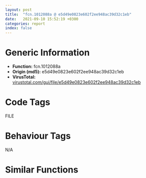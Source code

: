 ```yaml
---
layout: post
title:  "fcn.1012088a @ e5d49e0823e602f2ee948ac39d32c1eb"
date:   2021-09-10 15:52:19 +0300
categories: report
index: false
---
```


# Generic Information
- **Function:** fcn.1012088a
- **Origin (md5):** e5d49e0823e602f2ee948ac39d32c1eb
- **VirusTotal:** [virustotal.com/gui/file/e5d49e0823e602f2ee948ac39d32c1eb][virustotal_ref]

# Code Tags
<span class="tag" id="FILE">FILE</span>


# Behaviour Tags
<span class="bhv-tag" id="na">N/A</span>

# Similar Functions
<script type="text/javascript" src="https://www.gstatic.com/charts/loader.js"></script>
<script type="text/javascript">

    google.charts.load('current', {'packages':['corechart']});
    google.charts.setOnLoadCallback(drawChart);

    function drawChart() {
    var data = new google.visualization.DataTable();
        data.addColumn('number', 'X');
        data.addColumn('number', 'Y');
        data.addColumn({type: 'string', role: 'tooltip', 'p': {'html': true}});
        data.addColumn({'type': 'string', 'role': 'style'});
        
        data.addRows([
    [-1299.158935546875, 1638.1949462890625, '<b><a href="/report/fcn.1012088a@e5d49e0823e602f2ee948ac39d32c1eb">fcn.1012088a</a><br>@e5d49e0823e602f2ee948ac39d32c1eb</b><br>push 0x224<br>mov eax, 0x10148a5a<br>call fcn.10124157<br>mov ebx, ecx<br>mov eax, dword[ebp+0x10]<br>mov esi, dword[ebp+0xc]<br>push 0xd<br>mov dword[ebp-0x22c], esi<br>mov dword[ebp-0x224], eax<br>call fcn.1000bfd5<br>mov eax, dword[ebx]<br>mov ecx, ebx<br>mov edi, 0x80029c4a<br>call dword[eax+0x20]<br>push dword[ebp-0x224]<br>and dword[ebp-0x21c], 0<br>mov ecx, eax<br>push esi<br>mov esi, dword[ebp+8]<br>push esi<br>mov dword[ebp-0x228], eax<br>call fcn.10120a33<br>test eax, eax<br>je 0x101208ea<br>xor edi, edi<br>jmp 0x101209ee<br>mov ecx, dword[ebp-0x228]<br>lea eax, [ebp-0x21c]<br>push eax<br>push esi<br>call fcn.101209ff<br>test eax, eax<br>jne 0x101209a8<br>mov eax, dword[ebx]<br>lea ecx, [ebp-0x21c]<br>push ecx<br>push esi<br>mov ecx, ebx<br>call dword[eax+0x24]<br>test eax, eax<br>jns 0x10120992<br>push dword[ebx+0x1c]<br>lea ecx, [ebp-0x21d]<br>call fcn.1000b39b<br>and dword[ebp-4], 0<br>call fcn.1000b62f<br>push 0x104<br>lea ecx, [ebp-0x218]<br>push ecx<br>mov eax, dword[eax+8]<br>push eax<br>call dword[sym.imp.KERNEL32.dll_GetModuleFileNameW]<br>lea eax, [ebp-0x218]<br>push eax<br>lea ecx, [ebp-0x230]<br>call fcn.100065ad<br>lea eax, [ebp-0x21c]<br>push eax<br>push dword[ebp-0x230]<br>call dword[sym.imp.OLEAUT32.dll_LoadRegTypeLib]<br>test eax, eax<br>jns 0x10120975<br>and dword[ebp-0x21c], 0<br>mov ecx, dword[ebp-0x230]<br>lea ecx, [ecx-0x10]<br>call fcn.1000775d<br>or dword[ebp-4], 0xffffffff<br>lea ecx, [ebp-0x21d]<br>call fcn.10001a90<br>push dword[ebp-0x21c]<br>mov ebx, dword[ebp-0x228]<br>mov ecx, ebx<br>push esi<br>call fcn.1012080a<br>jmp 0x101209ae<br>mov ebx, dword[ebp-0x228]<br>mov ecx, dword[ebp-0x21c]<br>test ecx, ecx<br>je 0x101209ee<br>push dword[ebp-0x224]<br>mov eax, dword[ecx]<br>push dword[ebp-0x22c]<br>push ecx<br>call dword[eax+0x18]<br>mov ecx, dword[ebp-0x21c]<br>mov edi, eax<br>push ecx<br>mov edx, dword[ecx]<br>call dword[edx+8]<br>mov eax, dword[ebp-0x224]<br>mov ecx, ebx<br>push dword[eax]<br>push dword[ebp-0x22c]<br>push esi<br>call fcn.10120853<br>push 0xd<br>call fcn.1000c04a<br>mov eax, edi<br>call fcn.10124106<br>ret 0xc<br><eoc> ', 'point { fill-color: #e0440e; }'],
[1299.158935546875, -1638.1949462890625, '<b><a href="/report/fcn.005421da@9c2b894b84f59672d8be2e984066f76f">fcn.005421da</a><br>@9c2b894b84f59672d8be2e984066f76f</b><br>push 0x228<br>mov eax, 0x5820a5<br>call fcn.00553908<br>mov edi, ecx<br>mov dword[ebp-0x224], edi<br>mov eax, dword[ebp+0xc]<br>mov dword[ebp-0x22c], eax<br>mov eax, dword[ebp+0x10]<br>push 0xd<br>mov dword[ebp-0x228], eax<br>call fcn.0044e95c<br>mov eax, dword[edi]<br>mov ebx, 0x80029c4a<br>mov esi, dword[eax+0x20]<br>mov ecx, esi<br>call fcn.00553897<br>mov ecx, edi<br>call esi<br>push dword[ebp-0x228]<br>mov edi, dword[ebp+8]<br>mov esi, eax<br>push dword[ebp-0x22c]<br>and dword[ebp-0x220], 0<br>mov ecx, esi<br>push edi<br>mov dword[ebp-0x234], esi<br>call fcn.005423c9<br>test eax, eax<br>je 0x542250<br>xor ebx, ebx<br>jmp 0x542379<br>lea eax, [ebp-0x220]<br>mov ecx, esi<br>push eax<br>push edi<br>call fcn.0054238a<br>test eax, eax<br>jne 0x542323<br>mov eax, dword[ebp-0x224]<br>lea ecx, [ebp-0x220]<br>push ecx<br>push edi<br>mov eax, dword[eax]<br>mov esi, dword[eax+0x24]<br>mov ecx, esi<br>call fcn.00553897<br>mov ecx, dword[ebp-0x224]<br>call esi<br>test eax, eax<br>jns 0x542311<br>mov eax, dword[ebp-0x224]<br>lea ecx, [ebp-0x219]<br>push dword[eax+0x1c]<br>call fcn.0042d4f4<br>and dword[ebp-4], 0<br>call fcn.0042d89f<br>push 0x104<br>lea ecx, [ebp-0x218]<br>push ecx<br>mov eax, dword[eax+8]<br>push eax<br>call dword[sym.imp.KERNEL32.dll_GetModuleFileNameW]<br>lea eax, [ebp-0x218]<br>push eax<br>lea ecx, [ebp-0x230]<br>call fcn.00404510<br>lea eax, [ebp-0x220]<br>push eax<br>push dword[ebp-0x230]<br>call dword[sym.imp.OLEAUT32.dll_LoadRegTypeLib]<br>test eax, eax<br>jns 0x5422f4<br>and dword[ebp-0x220], 0<br>mov ecx, dword[ebp-0x230]<br>lea ecx, [ecx-0x10]<br>call fcn.00404980<br>or dword[ebp-4], 0xffffffff<br>lea ecx, [ebp-0x219]<br>call fcn.004026e0<br>push dword[ebp-0x220]<br>mov ecx, dword[ebp-0x234]<br>push edi<br>call fcn.00542148<br>mov ecx, dword[ebp-0x220]<br>test ecx, ecx<br>je 0x542379<br>push dword[ebp-0x228]<br>mov eax, dword[ecx]<br>push dword[ebp-0x22c]<br>push ecx<br>mov esi, dword[eax+0x18]<br>mov ecx, esi<br>call fcn.00553897<br>call esi<br>mov ecx, dword[ebp-0x220]<br>mov ebx, eax<br>push ecx<br>mov edx, dword[ecx]<br>mov esi, dword[edx+8]<br>mov ecx, esi<br>call fcn.00553897<br>call esi<br>mov eax, dword[ebp-0x228]<br>mov ecx, dword[ebp-0x234]<br>push dword[eax]<br>push dword[ebp-0x22c]<br>push edi<br>call fcn.0054219a<br>push 0xd<br>call fcn.0044e9d0<br>mov eax, ebx<br>call fcn.005538b2<br>ret 0xc<br><eoc> ', 'null'],

        ]);

    var options = {
        title: 'Similarity Plot',
        legend: 'none',
        colors: ['#dedbd9', '#e6693e', '#ec8f6e', '#f3b49f', '#f6c7b6'],
        tooltip: {isHtml: true, trigger: 'both'},
        explorer: {
        actions: ["dragToZoom", "rightClickToReset"],
        },
        chartArea: {
        width: '80%',
        height: '80%'
        },
        width: '100%',
        height: '100%'
    };

    var chart = new google.visualization.ScatterChart(document.getElementById('chart_div'));

    chart.draw(data, options);
    }
    
</script>


<div id="chart_div" style="width: 100%px; height: 100%;"></div>

# Disassembled Code
{% highlight nasm %}

push 0x224
mov eax, 0x10148a5a
call fcn.10124157
mov ebx, ecx
mov eax, dword[ebp+0x10]
mov esi, dword[ebp+0xc]
push 0xd
mov dword[ebp-0x22c], esi
mov dword[ebp-0x224], eax
call fcn.1000bfd5
mov eax, dword[ebx]
mov ecx, ebx
mov edi, 0x80029c4a
call dword[eax+0x20]
push dword[ebp-0x224]
and dword[ebp-0x21c], 0
mov ecx, eax
push esi
mov esi, dword[ebp+8]
push esi
mov dword[ebp-0x228], eax
call fcn.10120a33
test eax, eax
je 0x101208ea
xor edi, edi
jmp 0x101209ee
mov ecx, dword[ebp-0x228]
lea eax, [ebp-0x21c]
push eax
push esi
call fcn.101209ff
test eax, eax
jne 0x101209a8
mov eax, dword[ebx]
lea ecx, [ebp-0x21c]
push ecx
push esi
mov ecx, ebx
call dword[eax+0x24]
test eax, eax
jns 0x10120992
push dword[ebx+0x1c]
lea ecx, [ebp-0x21d]
call fcn.1000b39b
and dword[ebp-4], 0
call fcn.1000b62f
push 0x104
lea ecx, [ebp-0x218]
push ecx
mov eax, dword[eax+8]
push eax
call dword[sym.imp.KERNEL32.dll_GetModuleFileNameW]
lea eax, [ebp-0x218]
push eax
lea ecx, [ebp-0x230]
call fcn.100065ad
lea eax, [ebp-0x21c]
push eax
push dword[ebp-0x230]
call dword[sym.imp.OLEAUT32.dll_LoadRegTypeLib]
test eax, eax
jns 0x10120975
and dword[ebp-0x21c], 0
mov ecx, dword[ebp-0x230]
lea ecx, [ecx-0x10]
call fcn.1000775d
or dword[ebp-4], 0xffffffff
lea ecx, [ebp-0x21d]
call fcn.10001a90
push dword[ebp-0x21c]
mov ebx, dword[ebp-0x228]
mov ecx, ebx
push esi
call fcn.1012080a
jmp 0x101209ae
mov ebx, dword[ebp-0x228]
mov ecx, dword[ebp-0x21c]
test ecx, ecx
je 0x101209ee
push dword[ebp-0x224]
mov eax, dword[ecx]
push dword[ebp-0x22c]
push ecx
call dword[eax+0x18]
mov ecx, dword[ebp-0x21c]
mov edi, eax
push ecx
mov edx, dword[ecx]
call dword[edx+8]
mov eax, dword[ebp-0x224]
mov ecx, ebx
push dword[eax]
push dword[ebp-0x22c]
push esi
call fcn.10120853
push 0xd
call fcn.1000c04a
mov eax, edi
call fcn.10124106
ret 0xc

{% endhighlight %}

[virustotal_ref]: https://www.virustotal.com/gui/file/e5d49e0823e602f2ee948ac39d32c1eb